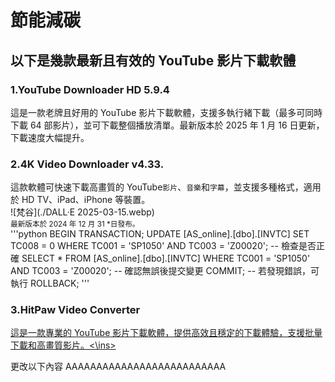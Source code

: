 # 節能減碳
## 以下是幾款最新且有效的 YouTube 影片下載軟體
### 1.YouTube Downloader HD 5.9.4
這是一款老牌且好用的 YouTube 影片下載軟體，支援多執行緒下載（最多可同時下載 64 部影片），並可下載整個播放清單。最新版本於 2025 年 1 月 16 日更新，下載速度大幅提升。
### 2.4K Video Downloader v4.33.
這款軟體可快速下載高畫質的 YouTube`影片`、`音樂`和`字幕`，並支援多種格式，適用於 HD TV、iPad、iPhone 等裝置。\
![梵谷](./DALL·E 2025-03-15.webp)\
<sub>最新版本於 2024 年 12 月 31 \*日發布。</sub>\
'''python
BEGIN TRANSACTION;
UPDATE [AS_online].[dbo].[INVTC]
SET TC008 = 0
WHERE TC001 = 'SP1050' AND TC003 = 'Z00020';
-- 檢查是否正確
SELECT * FROM [AS_online].[dbo].[INVTC]
WHERE TC001 = 'SP1050' AND TC003 = 'Z00020';
-- 確認無誤後提交變更
COMMIT;
-- 若發現錯誤，可執行 ROLLBACK;
'''
### 3.HitPaw Video Converter
<ins>這是一款專業的 YouTube 影片下載軟體，提供高效且穩定的下載體驗，支援批量下載和高畫質影片。<\ins>


更改以下內容
AAAAAAAAAAAAAAAAAAAAAAAAAA
